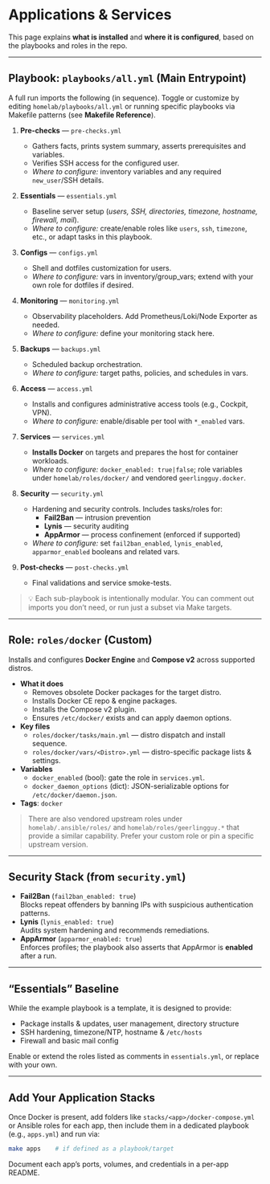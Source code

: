# Applications & Services

This page explains **what is installed** and **where it is configured**, based on the playbooks and roles in the repo.

---

## Playbook: `playbooks/all.yml` (Main Entrypoint)

A full run imports the following (in sequence). Toggle or customize by editing `homelab/playbooks/all.yml` or running specific playbooks via Makefile patterns (see **Makefile Reference**).

1. **Pre-checks** — `pre-checks.yml`
   - Gathers facts, prints system summary, asserts prerequisites and variables.
   - Verifies SSH access for the configured user.
   - _Where to configure:_ inventory variables and any required `new_user`/SSH details.

2. **Essentials** — `essentials.yml`
   - Baseline server setup (_users, SSH, directories, timezone, hostname, firewall, mail_).
   - _Where to configure:_ create/enable roles like `users`, `ssh`, `timezone`, etc., or adapt tasks in this playbook.

3. **Configs** — `configs.yml`
   - Shell and dotfiles customization for users.
   - _Where to configure:_ vars in inventory/group_vars; extend with your own role for dotfiles if desired.

4. **Monitoring** — `monitoring.yml`
   - Observability placeholders. Add Prometheus/Loki/Node Exporter as needed.
   - _Where to configure:_ define your monitoring stack here.

5. **Backups** — `backups.yml`
   - Scheduled backup orchestration.
   - _Where to configure:_ target paths, policies, and schedules in vars.

6. **Access** — `access.yml`
   - Installs and configures administrative access tools (e.g., Cockpit, VPN).
   - _Where to configure:_ enable/disable per tool with `*_enabled` vars.

7. **Services** — `services.yml`
   - **Installs Docker** on targets and prepares the host for container workloads.
   - _Where to configure:_ `docker_enabled: true|false`; role variables under `homelab/roles/docker/` and vendored `geerlingguy.docker`.

8. **Security** — `security.yml`
   - Hardening and security controls. Includes tasks/roles for:
     - **Fail2Ban** — intrusion prevention
     - **Lynis** — security auditing
     - **AppArmor** — process confinement (enforced if supported)
   - _Where to configure:_ set `fail2ban_enabled`, `lynis_enabled`, `apparmor_enabled` booleans and related vars.

9. **Post-checks** — `post-checks.yml`
   - Final validations and service smoke-tests.

> 💡 Each sub-playbook is intentionally modular. You can comment out imports you don’t need, or run just a subset via Make targets.

---

## Role: `roles/docker` (Custom)

Installs and configures **Docker Engine** and **Compose v2** across supported distros.

- **What it does**
  - Removes obsolete Docker packages for the target distro.
  - Installs Docker CE repo & engine packages.
  - Installs the Compose v2 plugin.
  - Ensures `/etc/docker/` exists and can apply daemon options.
- **Key files**
  - `roles/docker/tasks/main.yml` — distro dispatch and install sequence.
  - `roles/docker/vars/<Distro>.yml` — distro-specific package lists & settings.
- **Variables**
  - `docker_enabled` (bool): gate the role in `services.yml`.
  - `docker_daemon_options` (dict): JSON-serializable options for `/etc/docker/daemon.json`.
- **Tags**: `docker`

> There are also vendored upstream roles under `homelab/.ansible/roles/` and `homelab/roles/geerlingguy.*` that provide a similar capability. Prefer your custom role or pin a specific upstream version.

---

## Security Stack (from `security.yml`)

- **Fail2Ban** (`fail2ban_enabled: true`)  
  Blocks repeat offenders by banning IPs with suspicious authentication patterns.
- **Lynis** (`lynis_enabled: true`)  
  Audits system hardening and recommends remediations.
- **AppArmor** (`apparmor_enabled: true`)  
  Enforces profiles; the playbook also asserts that AppArmor is **enabled** after a run.

---

## “Essentials” Baseline

While the example playbook is a template, it is designed to provide:
- Package installs & updates, user management, directory structure
- SSH hardening, timezone/NTP, hostname & `/etc/hosts`
- Firewall and basic mail config

Enable or extend the roles listed as comments in `essentials.yml`, or replace with your own.

---

## Add Your Application Stacks

Once Docker is present, add folders like `stacks/<app>/docker-compose.yml` or Ansible roles for each app, then include them in a dedicated playbook (e.g., `apps.yml`) and run via:

```bash
make apps    # if defined as a playbook/target
```

Document each app’s ports, volumes, and credentials in a per-app README.
